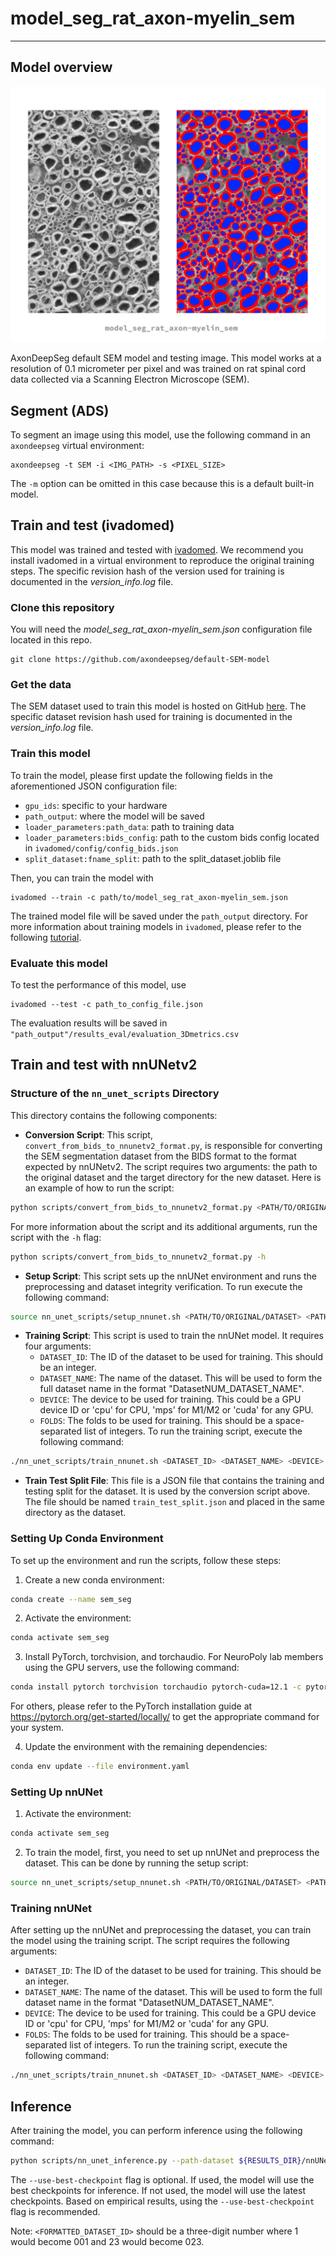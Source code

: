 # model_seg_rat_axon-myelin_sem
---

## Model overview
![image of segmentation obtained from this model](sem_model_preview.png)

AxonDeepSeg default SEM model and testing image. This model works at a resolution of 0.1 micrometer per pixel and was trained on rat spinal cord data collected via a Scanning Electron Microscope (SEM).

## Segment (ADS)
To segment an image using this model, use the following command in an `axondeepseg` virtual environment:
```
axondeepseg -t SEM -i <IMG_PATH> -s <PIXEL_SIZE>
```
The `-m` option can be omitted in this case because this is a default built-in model.

## Train and test (ivadomed)
This model was trained and tested with [ivadomed](https://ivadomed.org). We recommend you install ivadomed in a virtual environment to reproduce the original training steps. The specific revision hash of the version used for training is documented in the *version_info.log* file.

### Clone this repository
You will need the *model_seg_rat_axon-myelin_sem.json* configuration file located in this repo.
```
git clone https://github.com/axondeepseg/default-SEM-model
```

### Get the data
The SEM dataset used to train this model is hosted on GitHub [here](https://github.com/axondeepseg/data_axondeepseg_sem). The specific dataset revision hash used for training is documented in the *version_info.log* file.

### Train this model
To train the model, please first update the following fields in the aforementioned JSON configuration file:
- `gpu_ids`: specific to your hardware
- `path_output`: where the model will be saved
- `loader_parameters:path_data`: path to training data
- `loader_parameters:bids_config`: path to the custom bids config located in `ivadomed/config/config_bids.json`
- `split_dataset:fname_split`: path to the split_dataset.joblib file

Then, you can train the model with
```
ivadomed --train -c path/to/model_seg_rat_axon-myelin_sem.json
```
The trained model file will be saved under the `path_output` directory. For more information about training models in `ivadomed`, please refer to the following [tutorial](https://ivadomed.org/tutorials/two_class_microscopy_seg_2d_unet.html).

### Evaluate this model
To test the performance of this model, use
```
ivadomed --test -c path_to_config_file.json
```
The evaluation results will be saved in `"path_output"/results_eval/evaluation_3Dmetrics.csv`


## Train and test with nnUNetv2

### Structure of the `nn_unet_scripts` Directory

This directory contains the following components:

- **Conversion Script**: This script, `convert_from_bids_to_nnunetv2_format.py`, is responsible for converting the SEM segmentation dataset from the BIDS format to the format expected by nnUNetv2. The script requires two arguments: the path to the original dataset and the target directory for the new dataset. Here is an example of how to run the script:
```bash
python scripts/convert_from_bids_to_nnunetv2_format.py <PATH/TO/ORIGINAL/DATASET> --TARGETDIR <PATH/TO/NEW/DATASET>
```
For more information about the script and its additional arguments, run the script with the `-h` flag:
```bash
python scripts/convert_from_bids_to_nnunetv2_format.py -h
```
- **Setup Script**: This script sets up the nnUNet environment and runs the preprocessing and dataset integrity verification. To run execute the following command: 
```bash
source nn_unet_scripts/setup_nnunet.sh <PATH/TO/ORIGINAL/DATASET> <PATH/TO/SAVE/RESULTS> [DATASET_ID] [LABEL_TYPE] [DATASET_NAME]
```
- **Training Script**: This script is used to train the nnUNet model. It requires four arguments:
    - `DATASET_ID`: The ID of the dataset to be used for training. This should be an integer.
    - `DATASET_NAME`: The name of the dataset. This will be used to form the full dataset name in the format "DatasetNUM_DATASET_NAME".
    - `DEVICE`: The device to be used for training. This could be a GPU device ID or 'cpu' for CPU, 'mps' for M1/M2 or 'cuda' for any GPU.
    - `FOLDS`: The folds to be used for training. This should be a space-separated list of integers.
To run the training script, execute the following command:
```bash
./nn_unet_scripts/train_nnunet.sh <DATASET_ID> <DATASET_NAME> <DEVICE> <FOLDS...>
```


- **Train Test Split File**: This file is a JSON file that contains the training and testing split for the dataset. It is used by the conversion script above. The file should be named `train_test_split.json` and placed in the same directory as the dataset.



### Setting Up Conda Environment

To set up the environment and run the scripts, follow these steps:

1. Create a new conda environment:
```bash
conda create --name sem_seg
```
2. Activate the environment:
```bash
conda activate sem_seg
```
3. Install PyTorch, torchvision, and torchaudio. For NeuroPoly lab members using the GPU servers, use the following command:
```bash
conda install pytorch torchvision torchaudio pytorch-cuda=12.1 -c pytorch -c nvidia
```
For others, please refer to the PyTorch installation guide at https://pytorch.org/get-started/locally/ to get the appropriate command for your system.

4. Update the environment with the remaining dependencies:
```bash
conda env update --file environment.yaml
```
### Setting Up nnUNet
1. Activate the environment:
```bash
conda activate sem_seg
```

2. To train the model, first, you need to set up nnUNet and preprocess the dataset. This can be done by running the setup script:
```bash
source nn_unet_scripts/setup_nnunet.sh <PATH/TO/ORIGINAL/DATASET> <PATH/TO/SAVE/RESULTS> [DATASET_ID] [LABEL_TYPE] [DATASET_NAME]
```

### Training nnUNet

After setting up the nnUNet and preprocessing the dataset, you can train the model using the training script. The script requires the following arguments:
- `DATASET_ID`: The ID of the dataset to be used for training. This should be an integer.
- `DATASET_NAME`: The name of the dataset. This will be used to form the full dataset name in the format "DatasetNUM_DATASET_NAME".
- `DEVICE`: The device to be used for training. This could be a GPU device ID or 'cpu' for CPU, 'mps' for M1/M2 or 'cuda' for any GPU.
- `FOLDS`: The folds to be used for training. This should be a space-separated list of integers.
To run the training script, execute the following command:
```bash
./nn_unet_scripts/train_nnunet.sh <DATASET_ID> <DATASET_NAME> <DEVICE> <FOLDS...>
```

## Inference

After training the model, you can perform inference using the following command:
```bash
python scripts/nn_unet_inference.py --path-dataset ${RESULTS_DIR}/nnUNet_raw/Dataset<FORMATTED_DATASET_ID>_<DATASET_NAME>/imagesTs --path-out <WHERE/TO/SAVE/RESULTS> --path-model ${RESULTS_DIR}/nnUNet_results/Dataset<FORMATTED_DATASET_ID>_<DATASET_NAME>/nnUNetTrainer__nnUNetPlans__2d/ --use-gpu --use-best-checkpoint
```
The `--use-best-checkpoint` flag is optional. If used, the model will use the best checkpoints for inference. If not used, the model will use the latest checkpoints. Based on empirical results, using the `--use-best-checkpoint` flag is recommended.

Note: `<FORMATTED_DATASET_ID>` should be a three-digit number where 1 would become 001 and 23 would become 023.
